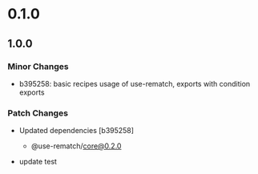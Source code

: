 # 0.1.0

## 1.0.0

### Minor Changes

- b395258: basic recipes usage of use-rematch, exports with condition exports

### Patch Changes

- Updated dependencies [b395258]

  - @use-rematch/core@0.2.0

- update test

